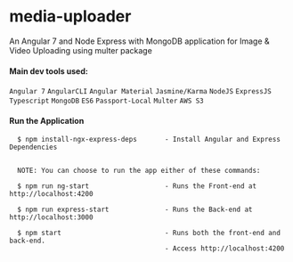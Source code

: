# media-uploader
An Angular 7 and Node Express with MongoDB application for Image & Video Uploading using multer package

#### Main dev tools used:
`Angular 7` `AngularCLI` `Angular Material` `Jasmine/Karma` `NodeJS` `ExpressJS` `Typescript` `MongoDB` `ES6` `Passport-Local` `Multer` `AWS S3`


#### Run the Application
```
  $ npm install-ngx-express-deps       - Install Angular and Express Dependencies
    
    
  NOTE: You can choose to run the app either of these commands:
 
  $ npm run ng-start                   - Runs the Front-end at http://localhost:4200 
  
  $ npm run express-start              - Runs the Back-end at http://localhost:3000
  
  $ npm start                          - Runs both the front-end and back-end. 
                                       - Access http://localhost:4200
```

